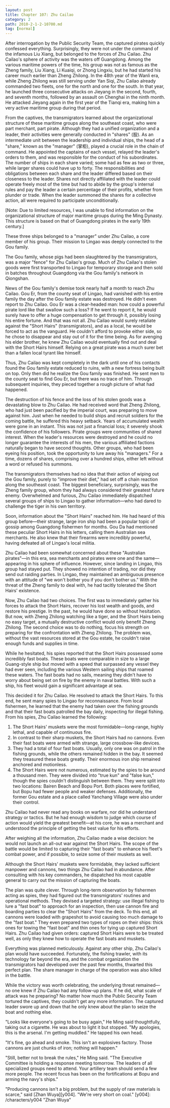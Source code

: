 ```yaml
---
layout: post
title: Chapter 107: Zhu Cailao
category: 2
path: 2010-2-1-2-10700.md
tag: [normal]
---
```


After interrogation by the Public Security Team, the captured pirates quickly confessed everything. Surprisingly, they were not under the command of the infamous Liu Xiang, but belonged to the forces of Zhu Cailao. Zhu Cailao's sphere of activity was the waters off Guangdong. Among the various maritime powers of the time, his group was not as famous as the Zheng family, Liu Xiang, Li Kuaiqi, or Zhong Lingxiu, but he had started his career much earlier than Zheng Zhilong. In the 48th year of the Wanli era, while Zheng Zhilong was still serving under Yan Siqi, Zhu Cailao already commanded two fleets, one for the north and one for the south. In that year, he launched three consecutive attacks on Jieyang in the second, fourth, and seventh months, followed by an assault on Chenghai in the ninth month. He attacked Jieyang again in the first year of the Tianqi era, making him a very active maritime group during that period.

From the captives, the transmigrators learned about the organizational structure of these maritime groups along the southeast coast, who were part merchant, part pirate. Although they had a unified organization and a leader, their activities were generally conducted in "shares" (股). As an intermediate unit between the leadership and individual ships, the head of a "share," known as the "manager" (掌柜), played a crucial role in the chain of command. He appointed the captains of each vessel, relayed the leader's orders to them, and was responsible for the conduct of his subordinates. The number of ships in each share varied; some had as few as two or three, while larger shares could have up to forty. The responsibilities and obligations between each share and the leader differed based on their closeness to the leader. Shares not directly affiliated with the leader could operate freely most of the time but had to abide by the group's internal rules and pay the leader a certain percentage of their profits, whether from plunder or trade. When the leader summoned the shares for a collective action, all were required to participate unconditionally.

[Note: Due to limited resources, I was unable to find information on the organizational structure of major maritime groups during the Ming Dynasty. This structure is based on that of Guangdong pirates in the early 19th century.]

These three ships belonged to a "manager" under Zhu Cailao, a core member of his group. Their mission to Lingao was deeply connected to the Gou family.

The Gou family, whose pigs had been slaughtered by the transmigrators, was a major "fence" for Zhu Cailao's group. Much of Zhu Cailao's stolen goods were first transported to Lingao for temporary storage and then sold in batches throughout Guangdong via the Gou family's network in Qiongshan.

News of the Gou family's demise took nearly half a month to reach Zhu Cailao. Gou Er, from the county seat of Lingao, had vanished with his entire family the day after the Gou family estate was destroyed. He didn't even report to Zhu Cailao. Gou Er was a clear-headed man: how could a powerful pirate lord like that swallow such a loss? If he went to report it, he would surely have to offer a huge compensation to get through it, possibly losing his entire fortune. And that was not all. Zhu Cailao would surely retaliate against the "Short Hairs" (transmigrators), and as a local, he would be forced to act as the vanguard. He couldn't afford to provoke either side, so he chose to disappear and stay out of it for the time being. As for avenging his elder brother, he knew Zhu Cailao would eventually find out and deal with the Short Hairs himself. Relying on a great pirate was a much surer bet than a fallen local tyrant like himself.

Thus, Zhu Cailao was kept completely in the dark until one of his contacts found the Gou family estate reduced to ruins, with a new fortress being built on top. Only then did he realize the Gou family was finished. He sent men to the county seat to find Gou Er, but there was no trace of him. Through subsequent inquiries, they pieced together a rough picture of what had happened.

The destruction of his fence and the loss of his stolen goods was a devastating blow to Zhu Cailao. He had received word that Zheng Zhilong, who had just been pacified by the imperial court, was preparing to move against him. Just when he needed to build ships and recruit soldiers for the coming battle, he suffered this heavy setback. Years of accumulated wealth were gone in an instant. This was not just a financial loss; it severely shook the confidence of his followers. Pirate groups were communities of shared interest. When the leader's resources were destroyed and he could no longer guarantee the interests of his men, the various affiliated factions naturally began to have second thoughts. Other groups, who had been eyeing his position, took the opportunity to lure away his "managers." For a time, dozens of shares, comprising over a hundred ships, either left without a word or refused his summons.

The transmigrators themselves had no idea that their action of wiping out the Gou family, purely to "improve their diet," had set off a chain reaction along the southeast coast. The biggest beneficiary, surprisingly, was the Zheng family group, whom they had always considered their greatest future enemy. Overwhelmed and furious, Zhu Cailao immediately dispatched several groups of ships to Lingao to gather information—who had dared to challenge the tiger in his own territory.

Soon, information about the "Short Hairs" reached him. He had heard of this group before—their strange, large iron ship had been a popular topic of gossip among Guangdong fishermen for months. Gou Da had mentioned these peculiar Short Hairs in his letters, calling them Australian sea merchants. He also knew that their firearms were incredibly powerful, having defeated all of Lingao's local militia.

Zhu Cailao had been somewhat concerned about these "Australian pirates"—in this era, sea merchants and pirates were one and the same—appearing in his sphere of influence. However, since landing in Lingao, this group had stayed put. They showed no intention of trading, nor did they send out raiding parties. In Lingao, they maintained an ambiguous presence with an attitude of "we won't bother you if you don't bother us." With the threat of the Zheng family to deal with, he had tacitly tolerated the Short Hairs' existence.

Now, Zhu Cailao had two choices. The first was to immediately gather his forces to attack the Short Hairs, recover his lost wealth and goods, and restore his prestige. In the past, he would have done so without hesitation. But now, with Zheng Zhilong watching like a tiger, and the Short Hairs being no easy target, a mutually destructive conflict would only benefit Zheng Zhilong. The second choice was to do nothing, focus his strength on preparing for the confrontation with Zheng Zhilong. The problem was, without the vast resources stored at the Gou estate, he couldn't raise enough funds and supplies in time.

While he hesitated, his spies reported that the Short Hairs possessed some incredibly fast boats. These boats were comparable in size to a large Guang-style ship but moved with a speed that surpassed any vessel they had ever seen, including the various Western sailing ships that roamed these waters. The fast boats had no sails, meaning they didn't have to worry about being set on fire by the enemy in naval battles. With such a ship, his fleet would gain a significant advantage at sea.

This decided it for Zhu Cailao. He resolved to attack the Short Hairs. To this end, he sent many spies to Lingao for reconnaissance. From local fishermen, he learned that the enemy had taken over the fishing grounds and that their fast boats patrolled the bay daily, inspecting for illegal fishing. From his spies, Zhu Cailao learned the following:

1.  The Short Hairs' muskets were the most formidable—long-range, highly lethal, and capable of continuous fire.
2.  In contrast to their sharp muskets, the Short Hairs had no cannons. Even their fast boats were armed with strange, large crossbow-like devices.
3.  They had a total of four fast boats. Usually, only one was on patrol in the fishing grounds, while the others remained hidden in the bay. It seemed they treasured these boats greatly. Their enormous iron ship remained anchored and motionless.
4.  The Short Hairs were not numerous, estimated by the spies to be around a thousand men. They were divided into "true kun" and "false kun," though the spies couldn't distinguish between them. They were split into two locations: Bairen Beach and Bopu Port. Both places were fortified, but Bopu had fewer people and weaker defenses. Additionally, the former Gou estate and a place called Yanchang Village were also under their control.

Zhu Cailao had never read any books on warfare, nor did he understand strategy or tactics. But he had enough wisdom to judge which course of action would yield the greatest benefit—at his core, he was a merchant and understood the principle of getting the best value for his efforts.

After weighing all the information, Zhu Cailao made a wise decision: he would not launch an all-out war against the Short Hairs. The scope of the battle would be limited to capturing their "fast boats" to enhance his fleet's combat power, and if possible, to seize some of their muskets as well.

Although the Short Hairs' muskets were formidable, they lacked sufficient manpower and cannons, two things Zhu Cailao had in abundance. After consulting with his key commanders, he dispatched his most capable general to carry out the mission of capturing the boats.

The plan was quite clever. Through long-term observation by fishermen acting as spies, they had figured out the transmigrators' routines and operational methods. They devised a targeted strategy: use illegal fishing to lure a "fast boat" to approach for an inspection, then use cannon fire and boarding parties to clear the "Short Hairs" from the deck. To this end, all cannons were loaded with grapeshot to avoid causing too much damage to the "fast boat." They even prepared two types of ropes on their ships: thick ones for towing the "fast boat" and thin ones for tying up captured Short Hairs. Zhu Cailao had given orders: captured Short Hairs were to be treated well, as only they knew how to operate the fast boats and muskets.

Everything was planned meticulously. Against any other ship, Zhu Cailao's plan would have succeeded. Fortunately, the fishing trawler, with its technology far beyond the era, and the combat organization the transmigrators had developed over the past few months, thwarted this perfect plan. The share manager in charge of the operation was also killed in the battle.

While the victory was worth celebrating, the underlying threat remained—no one knew if Zhu Cailao had any follow-up plans. If he did, what scale of attack was he preparing? No matter how much the Public Security Team tortured the captives, they couldn't get any more information. The captured leader swore up and down that he only knew about the plan to seize the boat and nothing else.

"Looks like everyone's going to be busy again," He Ming said thoughtfully, taking out a cigarette. He was about to light it but stopped. "My apologies, this is the arsenal. I'm getting muddled." He tapped his own head.

"It's fine, go ahead and smoke. This isn't an explosives factory. Those cannons are just chunks of iron; nothing will happen."

"Still, better not to break the rules," He Ming said. "The Executive Committee is holding a response meeting tomorrow. The leaders of all specialized groups need to attend. Your artillery team should send a few more people. The recent focus has been on the fortifications at Bopu and arming the navy's ships."

"Producing cannons isn't a big problem, but the supply of raw materials is scarce," said [Zhan Wuya][y004]. "We're very short on coal."
[y004]: /characters/y004 "Zhan Wuya"